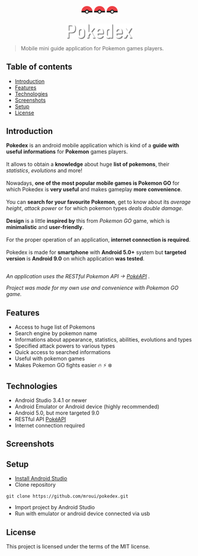 <p align="center">
  <img src="./app/src/main/res/drawable/icon_smaller.png" alt="Pokedex logo icon" width="30"/>
  <img src="./app/src/main/res/drawable/icon_smaller.png" alt="Pokedex logo icon" width="30"/>
  <img src="./app/src/main/res/drawable/icon_smaller.png" alt="Pokedex logo icon" width="30"/>
</p>
<p align="center">
  <img src="./app/src/main/res/drawable/app_name.png" alt="Pokedex logo name"/>
</p>

> Mobile mini guide application for Pokemon games players.

## Table of contents
* [Introduction](#introduction)
* [Features](#features)
* [Technologies](#technologies)
* [Screenshots](#screenshots)
* [Setup](#setup)
* [License](#license)

## Introduction
**Pokedex** is an android mobile application which is kind of a **guide with useful informations** for **Pokemon** games players.
</br></br>
It allows to obtain a **knowledge** about huge **list of pokemons**, their *statistics*, *evolutions* and more!
</br></br>
Nowadays, **one of the most popular mobile games is Pokemon GO** for which Pokedex is **very useful** and makes gameplay **more convenience**.
</br></br>
You can **search for your favourite Pokemon**, get to know about its *average height*, *attack power* or for which pokemon types *deals double damage*.
</br></br>
**Design** is a little **inspired by** this from *Pokemon GO* game, which is **minimalistic** and **user-friendly**.
</br></br>
For the proper operation of an application, **internet connection is required**.
</br></br>
Pokedex is made for **smartphone** with **Android 5.0+** system but **targeted version** is **Android 9.0** on which application **was tested**.
</br></br>

*An application uses the RESTful Pokemon API -> [PokéAPI](https://pokeapi.co/) .*

*Project was made for my own use and convenience with Pokemon GO game.*

## Features
* Access to huge list of Pokemons
* Search engine by pokemon name
* Informations about appearance, statistics, abilities, evolutions and types
* Specified attack powers to various types
* Quick access to searched informations
* Useful with pokemon games
* Makes Pokemon GO fights easier :fire: :zap: :snowflake:

## Technologies
* Android Studio 3.4.1 or newer
* Android Emulator or Android device (highly recommended)
* Android 5.0, but more targeted 9.0
* RESTful API [PokéAPI](https://pokeapi.co/)
* Internet connection required

## Screenshots
<p align="center">
</p>

## Setup
* [Install Android Studio](https://developer.android.com/studio)
* Clone repository
```
git clone https://github.com/mroui/pokedex.git
```
* Import project by Android Studio
* Run with emulator or android device connected via usb 

## License
This project is licensed under the terms of the MIT license.